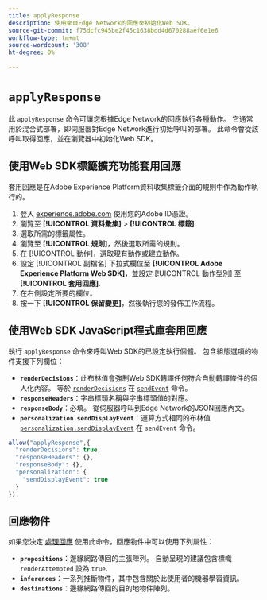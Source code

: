 ```yaml
---
title: applyResponse
description: 使用來自Edge Network的回應來初始化Web SDK。
source-git-commit: f75dcfc945be2f45c1638bdd4d670288aef6e1e6
workflow-type: tm+mt
source-wordcount: '308'
ht-degree: 0%

---
```


# `applyResponse`

此 `applyResponse` 命令可讓您根據Edge Network的回應執行各種動作。 它通常用於混合式部署，即伺服器對Edge Network進行初始呼叫的部署。 此命令會從該呼叫取得回應，並在瀏覽器中初始化Web SDK。

## 使用Web SDK標籤擴充功能套用回應

套用回應是在Adobe Experience Platform資料收集標籤介面的規則中作為動作執行的。

1. 登入 [experience.adobe.com](https://experience.adobe.com) 使用您的Adobe ID憑證。
1. 瀏覽至 **[!UICONTROL 資料彙集]** > **[!UICONTROL 標籤]**.
1. 選取所需的標籤屬性。
1. 瀏覽至 **[!UICONTROL 規則]**，然後選取所需的規則。
1. 在 [!UICONTROL 動作]，選取現有動作或建立動作。
1. 設定 [!UICONTROL 副檔名] 下拉式欄位至 **[!UICONTROL Adobe Experience Platform Web SDK]**，並設定 [!UICONTROL 動作型別] 至 **[!UICONTROL 套用回應]**.
1. 在右側設定所要的欄位。
1. 按一下 **[!UICONTROL 保留變更]**，然後執行您的發佈工作流程。

## 使用Web SDK JavaScript程式庫套用回應

執行 `applyResponse` 命令來呼叫Web SDK的已設定執行個體。 包含組態選項的物件支援下列欄位：

* **`renderDecisions`**：此布林值會強制Web SDK轉譯任何符合自動轉譯條件的個人化內容。 等於 [`renderDecisions`](sendevent/renderdecisions.md) 在 [`sendEvent`](sendevent/overview.md) 命令。
* **`responseHeaders`**：字串標頭名稱與字串標頭值的對應。
* **`responseBody`**：必填。 從伺服器呼叫到Edge Network的JSON回應內文。
* **`personalization.sendDisplayEvent`**：運算方式相同的布林值 [`personalization.sendDisplayEvent`](sendevent/personalization.md) 在 `sendEvent` 命令。

```js
allow("applyResponse",{
  "renderDecisions": true,
  "responseHeaders": {},
  "responseBody": {},
  "personalization": {
    "sendDisplayEvent": true
  }
});
```

## 回應物件

如果您決定 [處理回應](command-responses.md) 使用此命令，回應物件中可以使用下列屬性：

* **`propositions`**：邊緣網路傳回的主張陣列。 自動呈現的建議包含標幟 `renderAttempted` 設為 `true`.
* **`inferences`**：一系列推斷物件，其中包含關於此使用者的機器學習資訊。
* **`destinations`**：邊緣網路傳回的目的地物件陣列。
